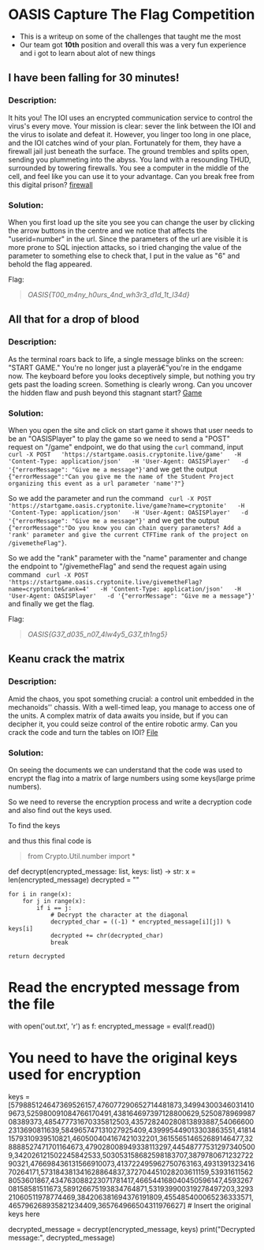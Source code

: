 # OASIS Capture The Flag Competition
- This is a writeup on some of the challenges that taught me the most
- Our team got **10th** position and overall this was a very fun experience and i got to learn about alot of new things

## I have been falling for 30 minutes!
### Description:
It hits you! The IOI uses an encrypted communication service to control the virus's every move. Your mission is clear: sever the link between the IOI and the virus to isolate and defeat it. However, you linger too long in one place, and the IOI catches wind of your plan. Fortunately for them, they have a firewall jail just beneath the surface. The ground trembles and splits open, sending you plummeting into the abyss. You land with a resounding THUD, surrounded by towering firewalls. You see a computer in the middle of the cell, and feel like you can use it to your advantage. Can you break free from this digital prison? [firewall](https://firewall.oasis.cryptonite.live)

### Solution:
When you first load up the site you see you can change the user by clicking the arrow buttons in the centre and we notice that affects the "userid=number" in the url. Since the parameters of the url are visible it is more prone to SQL injection attacks, so i tried changing the value of the parameter to something else to check that, I put in the value as "6" and behold the flag appeared.

Flag:
> *OASIS{T00_m4ny_h0urs_4nd_wh3r3_d1d_1t_l34d}*

## All that for a drop of blood
### Description:
As the terminal roars back to life, a single message blinks on the screen: "START GAME." You're no longer just a playerâ€”you're in the endgame now. The keyboard before you looks deceptively simple, but nothing you try gets past the loading screen. Something is clearly wrong. Can you uncover the hidden flaw and push beyond this stagnant start? [Game](https://startgame.oasis.cryptonite.live/)

### Solution: 
When you open the site and click on start game it shows that user needs to be an "OASISPlayer" to play the game so we need to send a "POST" request on "/game" endpoint, we do that using the `curl` command, input `curl -X POST   'https://startgame.oasis.cryptonite.live/game'   -H 'Content-Type: application/json'   -H 'User-Agent: OASISPlayer'   -d '{"errorMessage": "Give me a message"}'`and we get the output `{"errorMessage":"Can you give me the name of the Student Project organizing this event as a url parameter 'name'?"}` 

So we add the parameter and run the command ` curl -X POST   'https://startgame.oasis.cryptonite.live/game?name=cryptonite'   -H 'Content-Type: application/json'   -H 'User-Agent: OASISPlayer'   -d '{"errorMessage": "Give me a message"}'` and we get the output `{"errorMessage":"Do you know you can chain query parameters? Add a 'rank' parameter and give the current CTFTime rank of the project on /givemetheFlag"}`.

So we add the "rank" parameter with the "name" paramenter and change the endpoint to "/givemetheFlag" and send the request again using command ` curl -X POST   'https://startgame.oasis.cryptonite.live/givemetheFlag?name=cryptonite&rank=4'   -H 'Content-Type: application/json'   -H 'User-Agent: OASISPlayer'   -d '{"errorMessage": "Give me a message"}'` and finally we get the flag.

Flag:
> *OASIS{G37_d035_n07_4lw4y5_G37_th1ng5}*

## Keanu crack the matrix
### Description:
Amid the chaos, you spot something crucial: a control unit embedded in the mechanoids'' chassis. With a well-timed leap, you manage to access one of the units. A complex matrix of data awaits you inside, but if you can decipher it, you could seize control of the entire robotic army. Can you crack the code and turn the tables on IOI? [File](https://drive.proton.me/urls/Z5715WJ2ZG#bubCkAYX6dlt)

### Solution:
On seeing the documents we can understand that the code was used to encrypt the flag into a matrix of large numbers using some keys(large prime numbers).

So we need to reverse the encryption process and write a decryption code and also find out the keys used.

To find the keys 

and thus this final code is
> from Crypto.Util.number import *

def decrypt(encrypted_message: list, keys: list) -> str:
    x = len(encrypted_message)
    decrypted = ""
    
    for i in range(x):
        for j in range(x):
            if i == j:
                # Decrypt the character at the diagonal
                decrypted_char = ((-1) * encrypted_message[i][j]) % keys[i]
                decrypted += chr(decrypted_char)
                break
    
    return decrypted

# Read the encrypted message from the file
with open('out.txt', 'r') as f:
    encrypted_message = eval(f.read())

# You need to have the original keys used for encryption
keys = [579885124647369526157,476077290652714481873,349943003460314109673,525980091084766170491,438164697397128800629,525087896998708389373,485477731670335812503,435728240280813893887,540666002313690811639,584965747131027925409,439995449013303863551,418141579310939510821,460500404167421032201,361556514652689146477,328888527471701164673,479028008949338113297,445487775312973405009,342026121502245842533,503053158682598183707,387978067123272290321,476698436131566910073,413722495962750763163,493139132341670264171,573184381341628864837,372704451028203611159,539316115628053601867,434763088223071781417,466544168040450596147,459326708158581511673,589126675193834764871,531939900319278497203,329321060511978774469,384206381694376191809,455485400065236333571,465796268935821234409,365764966504311976627]  # Insert the original keys here

decrypted_message = decrypt(encrypted_message, keys)
print("Decrypted message:", decrypted_message)

